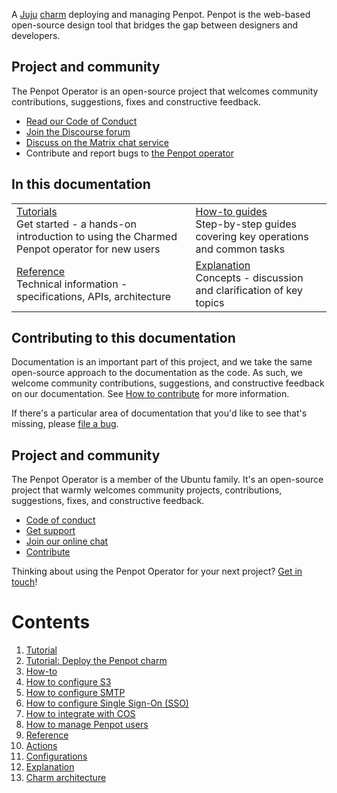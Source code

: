 A [Juju](https://juju.is/) [charm](https://juju.is/docs/olm/charmed-operators)
deploying and managing Penpot. Penpot is the web-based open-source design tool
that bridges the gap between designers and developers.

## Project and community

The Penpot Operator is an open-source project that welcomes community contributions, suggestions, fixes and constructive feedback.

* [Read our Code of Conduct](https://ubuntu.com/community/code-of-conduct)
* [Join the Discourse forum](https://discourse.charmhub.io/tag/penpot)
* [Discuss on the Matrix chat service](https://matrix.to/#/#charmhub-charmdev:ubuntu.com)
* Contribute and report bugs to [the Penpot operator](https://github.com/canonical/penpot-operator)

## In this documentation

|                                                                                                                                                                             |                                                                                                                                                |
|-----------------------------------------------------------------------------------------------------------------------------------------------------------------------------|------------------------------------------------------------------------------------------------------------------------------------------------|
| [Tutorials](https://charmhub.io/penpot/docs/tutorials-getting-started)</br>  Get started - a hands-on introduction to using the Charmed Penpot operator for new users </br> | [How-to guides](https://charmhub.io/penpot/docs/how-to-how-to-configure-s3) </br> Step-by-step guides covering key operations and common tasks |
| [Reference](https://charmhub.io/penpot/docs/reference-actions) </br> Technical information - specifications, APIs, architecture                                             | [Explanation](https://charmhub.io/penpot/docs/explanation-charm-architecture) </br> Concepts - discussion and clarification of key topics      |

## Contributing to this documentation

Documentation is an important part of this project, and we take the same open-source approach to the documentation as the code. As such, we welcome community contributions, suggestions, and constructive feedback on our documentation. See [How to contribute](https://charmhub.io/penpot/docs/how-to-contribute) for more information.

If there's a particular area of documentation that you'd like to see that's missing, please [file a bug](https://github.com/canonical/penpot-operator/issues).

## Project and community

The Penpot Operator is a member of the Ubuntu family. It's an open-source project that warmly welcomes community projects, contributions, suggestions, fixes, and constructive feedback.

- [Code of conduct](https://ubuntu.com/community/code-of-conduct)
- [Get support](https://discourse.charmhub.io/)
- [Join our online chat](https://matrix.to/#/#charmhub-charmdev:ubuntu.com)
- [Contribute](https://github.com/canonical/penpot-operator/blob/main/CONTRIBUTING.md)

Thinking about using the Penpot Operator for your next project? [Get in touch](https://matrix.to/#/#charmhub-charmdev:ubuntu.com)!

# Contents

1. [Tutorial](tutorial)
  1. [Tutorial: Deploy the Penpot charm](tutorial/getting-started.md)
1. [How-to](how-to)
  1. [How to configure S3](how-to/configure-s3.md)
  1. [How to configure SMTP](how-to/configure-smtp.md)
  1. [How to configure Single Sign-On (SSO)](how-to/configure-sso.md)
  1. [How to integrate with COS](how-to/integrate-with-cos.md)
  1. [How to manage Penpot users](how-to/manage-users.md)
1. [Reference](reference)
  1. [Actions](reference/actions.md)
  1. [Configurations](reference/configurations.md)
1. [Explanation](explanation)
  1. [Charm architecture](explanation/charm-architecture.md)
